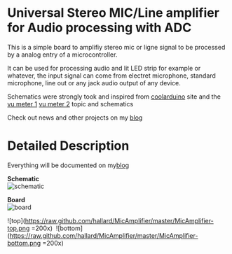 Universal Stereo MIC/Line amplifier for Audio processing with ADC
================================================================

This is a simple board to amplifiy stereo mic or ligne signal to be processed
by a analog entry of a microcontroller.

It can be used for processing audio and lit LED strip for example or whatever,
the input signal can come from electret microphone, standard microphone,
line out or any jack audio output of any device.

Schematics were strongly took and inspired from [coolarduino][1] site 
and the [vu meter 1][2] [vu meter 2][3] topic and schematics

Check out news and other projects on my [blog][4]

Detailed Description
====================

Everything will be documented on my[blog][4]

**Schematic**  
![schematic](https://raw.github.com/hallard/MicAmplifier/master/MicAmplifier-sch.png)

**Board**  
![board]( https://raw.github.com/hallard/MicAmplifier/master/MicAmplifier-brd.png )

![top](https://raw.github.com/hallard/MicAmplifier/master/MicAmplifier-top.png =200x)&nbsp;&nbsp;![bottom](https://raw.github.com/hallard/MicAmplifier/master/MicAmplifier-bottom.png =200x)

[1]: http://coolarduino.wordpress.com/
[2]: http://coolarduino.wordpress.com/2012/06/28/stereo-audio-vu-meter-on-arduino/
[3]: http://coolarduino.wordpress.com/2012/07/01/audio-vu-meter-ac-micro-voltmeter-with-extra-wide-dynamic-range-72-db/
[4]: http://hallard.me


